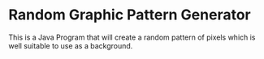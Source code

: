 # Random Graphic Pattern Generator
This is a Java Program that will create a random pattern of pixels which is well suitable to use as a background.
